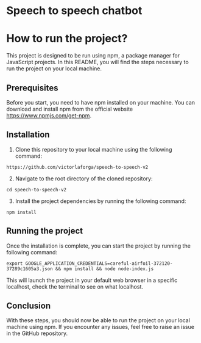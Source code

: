 # Speech to speech chatbot 


# How to run the project?

This project is designed to be run using npm, a package manager for JavaScript projects. In this README, you will find the steps necessary to run the project on your local machine.

## Prerequisites
Before you start, you need to have npm installed on your machine. You can download and install npm from the official website https://www.npmjs.com/get-npm.

## Installation
1. Clone this repository to your local machine using the following command:
```
https://github.com/victorlaforga/speech-to-speech-v2
```

2. Navigate to the root directory of the cloned repository:

```
cd speech-to-speech-v2
```

3. Install the project dependencies by running the following command:
```
npm install
```

## Running the project


Once the installation is complete, you can start the project by running the following command:
```
export GOOGLE_APPLICATION_CREDENTIALS=careful-airfoil-372120-37289c1605a3.json && npm install && node node-index.js
```

This will launch the project in your default web browser in a specific localhost, check the terminal to see on what localhost.

## Conclusion

With these steps, you should now be able to run the project on your local machine using npm. If you encounter any issues, feel free to raise an issue in the GitHub repository.
